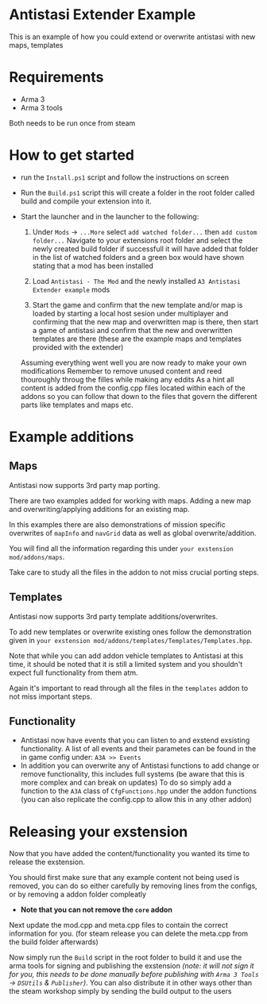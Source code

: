 # Antistasi Extender Example
This is an example of how you could extend or overwrite antistasi with new maps, templates

# Requirements
  - Arma 3
  - Arma 3 tools  
    
  Both needs to be run once from steam

# How to get started
- run the `Install.ps1` script and follow the instructions on screen
- Run the `Build.ps1` script this will create a folder in the root folder called build and compile your extension into it.
- Start the launcher and in the launcher to the following:
  1) Under `Mods` -> `...More` select `add watched folder...` then `add custom folder...`
      Navigate to your extensions root folder and select the newly created build folder
      if successfull it will have added that folder in the list of watched folders and a green box would have shown
      stating that a mod has been installed
      
  2) Load `Antistasi - The Mod` and the newly installed `A3 Antistasi Extender example` mods
  3) Start the game and confirm that the new template and/or map is loaded by starting a local host sesion under multiplayer
      and confirming that the new map and overwritten map is there, then start a game of antistasi and confirm that the
      new and overwritten templates are there (these are the example maps and templates provided with the extender)
      
  Assuming everything went well you are now ready to make your own modifications
  Remember to remove unused content and reed thouroughly throug the filles while making any eddits
  As a hint all content is added from the config.cpp files located within each of the addons
  so you can follow that down to the files that govern the different parts like templates and maps etc.


# Example additions
## Maps
Antistasi now supports 3rd party map porting.

There are two examples added for working with maps. Adding a new map and overwriting/applying additions for an existing map.

  In this examples there are also demonstrations of mission specific overwrites of `mapInfo` and `navGrid` data as well as global overwrite/addition.

  You will find all the information regarding this under `your exstension mod/addons/maps`.

  Take care to study all the files in the addon to not miss crucial porting steps.

## Templates
Antistasi now supports 3rd party template additions/overwrites.

  To add new templates or overwrite existing ones follow the demonstration given in `your exstension mod/addons/templates/Templates/Templates.hpp`.

  Note that while you can add addon vehicle templates to Antistasi at this time, it should be noted that it is still a limited system and you shouldn't expect full functionality from them atm.

  Again it's important to read through all the files in the `templates` addon to not miss important steps.

## Functionality
- Antistasi now have events that you can listen to and exstend exsisting functionality.
  A list of all events and their parametes can be found in the in game config under: `A3A >> Events`
- In addition you can overwrite any of Antistasi functions to add change or remove functionality, this includes full systems (be aware that this is more complex and can break on updates)
  To do so simply add a function to the `A3A` class of `CfgFunctions.hpp` under the addon functions (you can also replicate the config.cpp to allow this in any other addon)

# Releasing your exstension
Now that you have added the content/functionality you wanted its time to release the exstension.

You should first make sure that any example content not being used is removed, you can do so either carefully by removing lines from the configs, or by removing a addon folder compleatly
  * **Note that you can not remove the `core` addon**

Next update the mod.cpp and meta.cpp files to contain the correct information for you. (for steam release you can delete the meta.cpp from the build folder afterwards)

Now simply run the `Build` script in the root folder to build it and use the arma tools for signing and publishing the exstension
*(note: it will not sign it for you, this needs to be done manually before publishing with `Arma 3 Tools` -> `DSUtils` & `Publisher`)*.
You can also distribute it in other ways other than the steam workshop simply by sending the build output to the users
